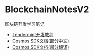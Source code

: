 # BlockchainNotesV2
区块链开发学习笔记

- [Tendermint开发教程](./doc/tendermint_tutorial/README.md)
- [Cosmos SDK文档(部分中文)](./cosmos-sdk/README.md)
- [Cosmos SDK文档(部分翻译)](./cosmos-sdk/doc/README.md)

